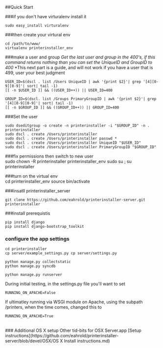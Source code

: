 ##Quick Start

###if you don't have virturalenv install it

	sudo easy_install virturalenv
	
###then create your virtural env
	
	cd /path/to/www/
	virtualenv printerinstaller_env


###make a user  and group
*Get the last user and group in the 400's,  if this command returns nothing than you can set the UniqueID and GroupID to 400*
*This next part is a guide, and will not work if you have a user that is 499, user your best judgment

	USER_ID=$(dscl . list /Users UniqueID | awk '{print $2}'| grep '[4][0-9][0-9]'| sort| tail -1)
	[[ -n $USER_ID ]] && ((USER_ID++)) || USER_ID=400
	
	GROUP_ID=$(dscl. list /Groups PrimaryGroupID | awk '{print $2}'| grep '[4][0-9][0-9]'| sort| tail -1)
	[[ -n $GROUP_ID ]] && ((GROUP_ID++)) || GROUP_ID=400
	
	
###Set the user

	sudo dseditgroup -o create -n printerinstaller -i "$GROUP_ID" -n . printerinstaller
	sudo dscl . create /Users/printerinstaller
	sudo dscl . create /Users/printerinstaller passwd *
	sudo dscl . create /Users/printerinstaller UniqueID "$USER_ID"
	sudo dscl . create /Users/printerinstaller PrimaryGroupID "$GROUP_ID"
  
  
###fix permissions then switch to new user	
	sudo chown -R printerinstaller printerinstaller_env
	sudo su ; su printerinstaller
	  
###turn on the virtual env	
	cd printerinstaller_env
    source bin/activate
	
###insatll printerinstaller_server
	
	git clone https://github.com/eahrold/printerinstaller-server.git printerinstaller
	
###install prerequistis

	pip install django
	pip install django-bootstrap_toolkit
	
### configure the app settings

	cd printerinstaller
	cp server/example_settings.py cp server/settings.py
	
	python manage.py collectstatic
	python manage.py syncdb
	
	python manage.py runserver

During initial testing, in the settings.py file you'll want to set
	
	RUNNING_ON_APACHE=False

If ultimatley running via WSGI module on Apache, using the subpath /printers, when the time comes, changed this to 

	RUNNING_ON_APACHE=True

</br>
### Additional OS X setup
Other tid-bits for OSX Server.app [Setup instructions](https://github.com/eahrold/printerinstaller-server/blob/devel/OSX/OS X Install instructions.md)